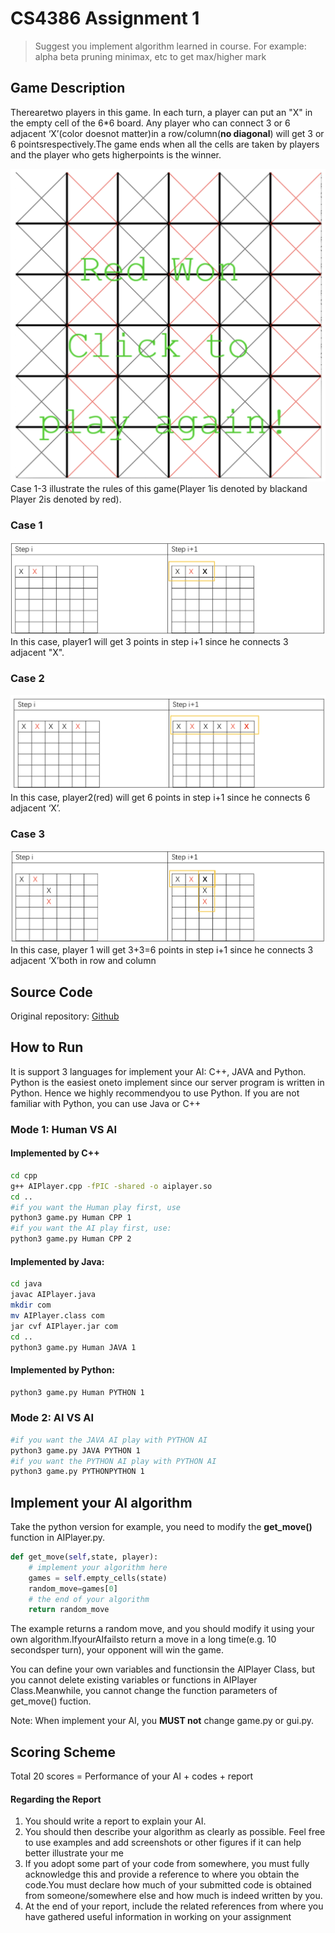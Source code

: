 # CS4386 Assignment 1
> Suggest you implement algorithm learned in course. For example: alpha beta pruning minimax, etc to get max/higher mark

## Game Description
Therearetwo players in this game. In each turn, a player can put an "X" in the empty cell of the 6*6 board. Any player who can connect 3 or 6 adjacent ‘X’(color doesnot matter)in a row/column(**no diagonal**) will get 3 or 6 pointsrespectively.The game ends when all the cells are taken by players and the player who gets higherpoints is the winner.

![Image](./game_overview.png)
Case 1-3 illustrate the rules of this game(Player 1is denoted by blackand Player 2is denoted by red).

### Case 1
![Image](./game_case1.png)
In this case, player1 will get 3 points in step i+1 since he connects 3 adjacent "X".

### Case 2
![Image](./game_case2.png)
In this case, player2(red) will get 6 points in step i+1 since he connects 6 adjacent ‘X’.

### Case 3
![Image](./game_case3.png)
In this case, player 1 will get 3+3=6 points in step i+1 since he connects 3 adjacent ‘X’both in row and column

## Source Code
Original repository: [Github](https://github.com/sheilaya/CS4386_assignment)


## How to Run

It is support 3 languages for implement your AI: C++, JAVA and Python. Python is the easiest oneto implement since our server program is written in Python. Hence we highly recommendyou to use Python. If you are not familiar with Python, you can use Java or C++

### Mode 1: Human VS AI
#### Implemented by C++
```bash
cd cpp
g++ AIPlayer.cpp -fPIC -shared -o aiplayer.so
cd ..
#if you want the Human play first, use
python3 game.py Human CPP 1
#if you want the AI play first, use:
python3 game.py Human CPP 2
```

#### Implemented by Java:
```bash
cd java
javac AIPlayer.java
mkdir com
mv AIPlayer.class com
jar cvf AIPlayer.jar com
cd ..
python3 game.py Human JAVA 1
```

#### Implemented by Python:
```bash
python3 game.py Human PYTHON 1
```

### Mode 2: AI VS AI
```bash
#if you want the JAVA AI play with PYTHON AI
python3 game.py JAVA PYTHON 1
#if you want the PYTHON AI play with PYTHON AI
python3 game.py PYTHONPYTHON 1
```


## Implement your AI algorithm
Take the python version for example, you need to modify the **get_move()** function in AIPlayer.py.
```python
def get_move(self,state, player):
    # implement your algorithm here
    games = self.empty_cells(state)
    random_move=games[0]
    # the end of your algorithm
    return random_move
```

The example returns a random move, and you should modify it using your own algorithm.IfyourAIfailsto return a move in a long time(e.g. 10 secondsper turn), your opponent will win the game.

You can define your own variables and functionsin the AIPlayer Class, but you cannot delete existing variables or functions in AIPlayer Class.Meanwhile, you cannot change the function parameters of get_move() fuction.

Note: When implement your AI, you **MUST not** change game.py or gui.py.

## Scoring Scheme

Total 20 scores = Performance of your AI + codes + report

#### Regarding the Report
1. You should write a report to explain your AI.
2. You should then describe your algorithm as clearly as possible. Feel free to use examples and add screenshots or other figures if it can help better illustrate your me
3. If you adopt some part of your code from somewhere, you must fully acknowledge this and provide a reference to where you obtain the code.You must declare how much of your submitted code is obtained from someone/somewhere else and how much is indeed written by you.
4. At the end of your report, include the related references from where you have gathered useful information in working on your assignment
